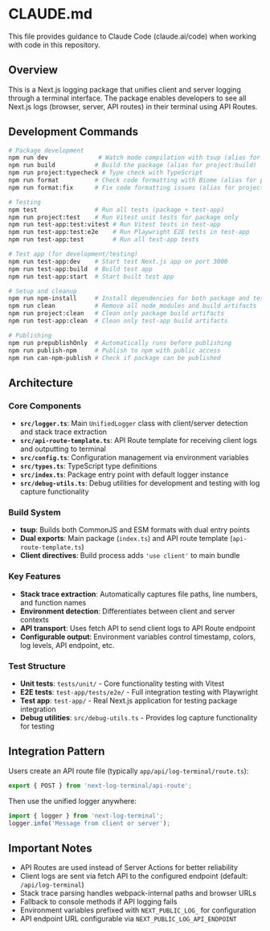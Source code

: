 # CLAUDE.md

This file provides guidance to Claude Code (claude.ai/code) when working with code in this repository.

## Overview

This is a Next.js logging package that unifies client and server logging through a terminal interface. The package enables developers to see all Next.js logs (browser, server, API routes) in their terminal using API Routes.

## Development Commands

```bash
# Package development
npm run dev              # Watch mode compilation with tsup (alias for project:dev)
npm run build           # Build the package (alias for project:build)
npm run project:typecheck # Type check with TypeScript
npm run format          # Check code formatting with Biome (alias for project:format)
npm run format:fix      # Fix code formatting issues (alias for project:format:fix)

# Testing
npm test                # Run all tests (package + test-app)
npm run project:test    # Run Vitest unit tests for package only
npm run test-app:test:vitest # Run Vitest tests in test-app
npm run test-app:test:e2e    # Run Playwright E2E tests in test-app
npm run test-app:test        # Run all test-app tests

# Test app (for development/testing)
npm run test-app:dev    # Start test Next.js app on port 3000
npm run test-app:build  # Build test app
npm run test-app:start  # Start built test app

# Setup and cleanup
npm run npm-install     # Install dependencies for both package and test-app
npm run clean           # Remove all node_modules and build artifacts
npm run project:clean   # Clean only package build artifacts
npm run test-app:clean  # Clean only test-app build artifacts

# Publishing
npm run prepublishOnly  # Automatically runs before publishing
npm run publish-npm     # Publish to npm with public access
npm run can-npm-publish # Check if package can be published
```

## Architecture

### Core Components

- **`src/logger.ts`**: Main `UnifiedLogger` class with client/server detection and stack trace extraction
- **`src/api-route-template.ts`**: API Route template for receiving client logs and outputting to terminal  
- **`src/config.ts`**: Configuration management via environment variables
- **`src/types.ts`**: TypeScript type definitions
- **`src/index.ts`**: Package entry point with default logger instance
- **`src/debug-utils.ts`**: Debug utilities for development and testing with log capture functionality

### Build System

- **tsup**: Builds both CommonJS and ESM formats with dual entry points
- **Dual exports**: Main package (`index.ts`) and API route template (`api-route-template.ts`) 
- **Client directives**: Build process adds `'use client'` to main bundle

### Key Features

- **Stack trace extraction**: Automatically captures file paths, line numbers, and function names
- **Environment detection**: Differentiates between client and server contexts
- **API transport**: Uses fetch API to send client logs to API Route endpoint
- **Configurable output**: Environment variables control timestamp, colors, log levels, API endpoint, etc.

### Test Structure

- **Unit tests**: `tests/unit/` - Core functionality testing with Vitest
- **E2E tests**: `test-app/tests/e2e/` - Full integration testing with Playwright
- **Test app**: `test-app/` - Real Next.js application for testing package integration
- **Debug utilities**: `src/debug-utils.ts` - Provides log capture functionality for testing

## Integration Pattern

Users create an API route file (typically `app/api/log-terminal/route.ts`):
```typescript
export { POST } from 'next-log-terminal/api-route';
```

Then use the unified logger anywhere:
```typescript
import { logger } from 'next-log-terminal';
logger.info('Message from client or server');
```

## Important Notes

- API Routes are used instead of Server Actions for better reliability
- Client logs are sent via fetch API to the configured endpoint (default: `/api/log-terminal`)
- Stack trace parsing handles webpack-internal paths and browser URLs
- Fallback to console methods if API logging fails
- Environment variables prefixed with `NEXT_PUBLIC_LOG_` for configuration
- API endpoint URL configurable via `NEXT_PUBLIC_LOG_API_ENDPOINT`